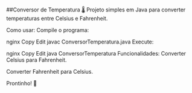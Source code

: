 ##Conversor de Temperatura 🌡️
Projeto simples em Java para converter temperaturas entre Celsius e Fahrenheit.

Como usar:
Compile o programa:

nginx
Copy
Edit
javac ConversorTemperatura.java
Execute:

nginx
Copy
Edit
java ConversorTemperatura
Funcionalidades:
Converter Celsius para Fahrenheit.

Converter Fahrenheit para Celsius.

Prontinho! 🍓
